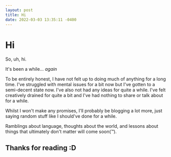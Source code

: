 ```yaml
---
layout: post
title: Hi
date: 2022-03-03 13:35:11 -0400
---
```


# Hi

So, uh, hi.

It's been a while... *again*

To be entirely honest, I have not felt up to doing much of anything for a long time. I've struggled with mental issues for a bit now but I've gotten to a semi-decent state now.
I've also not had any ideas for quite a while. I've felt creatively drained for quite a bit and I've had nothing to share or talk about for a while.

Whilst I won't make any promises, I'll probably be blogging a lot more, just saying random stuff like I should've done for a while.

Ramblings about language, thoughts about the world, and lessons about things that ultimately don't matter will come soon(:tm:).


## Thanks for reading :D